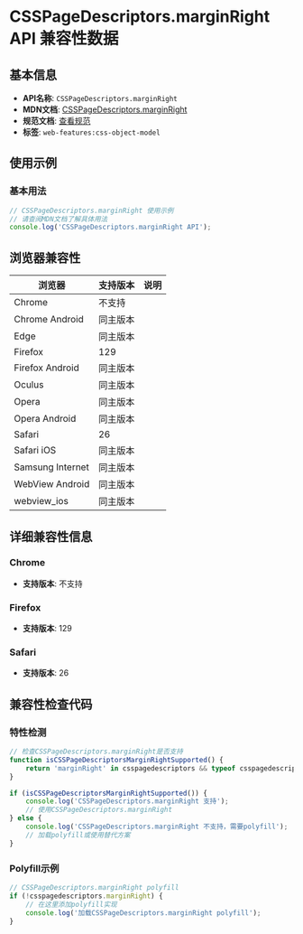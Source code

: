 # CSSPageDescriptors.marginRight API 兼容性数据

## 基本信息

- **API名称**: `CSSPageDescriptors.marginRight`
- **MDN文档**: [CSSPageDescriptors.marginRight](https://developer.mozilla.org/docs/Web/API/CSSPageDescriptors#marginright)
- **规范文档**: [查看规范](https://drafts.csswg.org/cssom/#dom-csspagedescriptors-marginright)
- **标签**: `web-features:css-object-model`

## 使用示例

### 基本用法

```javascript
// CSSPageDescriptors.marginRight 使用示例
// 请查阅MDN文档了解具体用法
console.log('CSSPageDescriptors.marginRight API');
```

## 浏览器兼容性

| 浏览器 | 支持版本 | 说明 |
|--------|----------|------|
| Chrome | 不支持 |  |
| Chrome Android | 同主版本 |  |
| Edge | 同主版本 |  |
| Firefox | 129 |  |
| Firefox Android | 同主版本 |  |
| Oculus | 同主版本 |  |
| Opera | 同主版本 |  |
| Opera Android | 同主版本 |  |
| Safari | 26 |  |
| Safari iOS | 同主版本 |  |
| Samsung Internet | 同主版本 |  |
| WebView Android | 同主版本 |  |
| webview_ios | 同主版本 |  |

## 详细兼容性信息

### Chrome

- **支持版本**: 不支持

### Firefox

- **支持版本**: 129

### Safari

- **支持版本**: 26

## 兼容性检查代码

### 特性检测

```javascript
// 检查CSSPageDescriptors.marginRight是否支持
function isCSSPageDescriptorsMarginRightSupported() {
    return 'marginRight' in csspagedescriptors && typeof csspagedescriptors.marginRight === 'function';
}

if (isCSSPageDescriptorsMarginRightSupported()) {
    console.log('CSSPageDescriptors.marginRight 支持');
    // 使用CSSPageDescriptors.marginRight
} else {
    console.log('CSSPageDescriptors.marginRight 不支持，需要polyfill');
    // 加载polyfill或使用替代方案
}
```

### Polyfill示例

```javascript
// CSSPageDescriptors.marginRight polyfill
if (!csspagedescriptors.marginRight) {
    // 在这里添加polyfill实现
    console.log('加载CSSPageDescriptors.marginRight polyfill');
}
```

